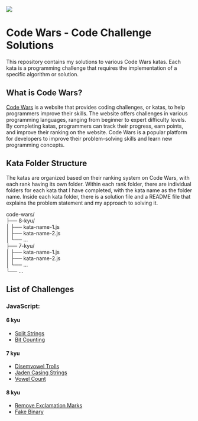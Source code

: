 <img src="https://www.codewars.com/users/msrezaie/badges/large">

# Code Wars - Code Challenge Solutions

This repository contains my solutions to various Code Wars katas. Each kata is a programming challenge that requires the implementation of a specific algorithm or solution.

## What is Code Wars?
[Code Wars](https://www.codewars.com/) is a website that provides coding challenges, or katas, to help programmers improve their skills. The website offers challenges in various programming languages, ranging from beginner to expert difficulty levels. By completing katas, programmers can track their progress, earn points, and improve their ranking on the website. Code Wars is a popular platform for developers to improve their problem-solving skills and learn new programming concepts.

## Kata Folder Structure
The katas are organized based on their ranking system on Code Wars, with each rank having its own folder. Within each rank folder, there are individual folders for each kata that I have completed, with the kata name as the folder name. Inside each kata folder, there is a solution file and a README file that explains the problem statement and my approach to solving it.

code-wars/  
├── 8-kyu/  
│   ├── kata-name-1.js  
│   ├── kata-name-2.js  
│   └── ...  
├── 7-kyu/  
│   ├── kata-name-1.js  
│   ├── kata-name-2.js  
│   └── ...  
└── ...  

## List of Challenges

### JavaScript:

#### 6 kyu
- [Split Strings](/6kyu/split-strings.js)
- [Bit Counting](/6kyu/bit-counting.js)

#### 7 kyu
- [Disemvowel Trolls](/7kyu/disemvowel-trolls.js)
- [Jaden Casing Strings](/7kyu/jaden-casing-strings.js)
- [Vowel Count](/7kyu/vowel-count.js)

#### 8 kyu
- [Remove Exclamation Marks](/8kyu/remove-exclamation-marks.js)
- [Fake Binary](/8kyu/fake-binary.js)